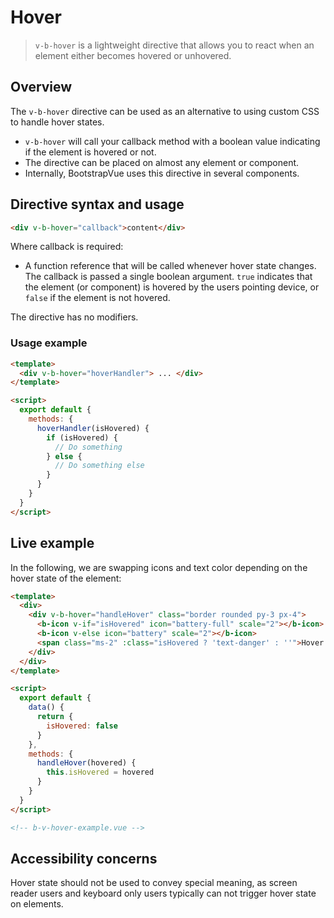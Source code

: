 # Hover

> `v-b-hover` is a lightweight directive that allows you to react when an element either becomes
> hovered or unhovered.

## Overview

The `v-b-hover` directive can be used as an alternative to using custom CSS to handle hover states.

- `v-b-hover` will call your callback method with a boolean value indicating if the element is
  hovered or not.
- The directive can be placed on almost any element or component.
- Internally, BootstrapVue uses this directive in several components.

## Directive syntax and usage

```html
<div v-b-hover="callback">content</div>
```

Where callback is required:

- A function reference that will be called whenever hover state changes. The callback is passed a
  single boolean argument. `true` indicates that the element (or component) is hovered by the users
  pointing device, or `false` if the element is not hovered.

The directive has no modifiers.

### Usage example

```html
<template>
  <div v-b-hover="hoverHandler"> ... </div>
</template>

<script>
  export default {
    methods: {
      hoverHandler(isHovered) {
        if (isHovered) {
          // Do something
        } else {
          // Do something else
        }
      }
    }
  }
</script>
```

## Live example

In the following, we are swapping icons and text color depending on the hover state of the element:

```html
<template>
  <div>
    <div v-b-hover="handleHover" class="border rounded py-3 px-4">
      <b-icon v-if="isHovered" icon="battery-full" scale="2"></b-icon>
      <b-icon v-else icon="battery" scale="2"></b-icon>
      <span class="ms-2" :class="isHovered ? 'text-danger' : ''">Hover this area</span>
    </div>
  </div>
</template>

<script>
  export default {
    data() {
      return {
        isHovered: false
      }
    },
    methods: {
      handleHover(hovered) {
        this.isHovered = hovered
      }
    }
  }
</script>

<!-- b-v-hover-example.vue -->
```

## Accessibility concerns

Hover state should not be used to convey special meaning, as screen reader users and keyboard only
users typically can not trigger hover state on elements.
